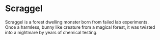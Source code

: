 # Scraggel
Scraggel is a forest dwelling monster born from failed lab experiments. Once a harmless, bunny like creature from a magical forest, it was twisted into a nightmare by years of chemical testing. 

